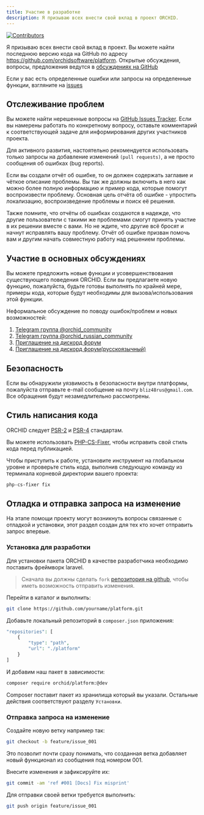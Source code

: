 ```yaml
---
title: Участие в разработке
description: Я призываю всех внести свой вклад в проект ORCHID.
---
```

[![Contributors](https://opencollective.com/orchid/contributors.svg?width=800&button=false)](https://github.com/orchidsoftware/platform)

Я призываю всех внести свой вклад в проект. Вы можете найти последнюю версию кода на GitHub по адресу <https://github.com/orchidsoftware/platform>.
Открытые обсуждения, вопросы, предложения ведутся в [обсуждениях на GitHub](https://github.com/orchidsoftware/platform/discussions)

Если у вас есть определенные ошибки или запросы на определенные функции, взгляните на [issues](https://github.com/orchidsoftware/platform/issues)
## Отслеживание проблем

Вы можете найти нерешенные вопросы на  [GitHub Issues Tracker](https://github.com/orchidsoftware/platform/issues).
 Если вы намерены работать по конкретному вопросу, оставьте комментарий к соответствующей задаче для информирования других участников проекта.
 

Для активного развития, настоятельно рекомендуется использовать только запросы на добавление изменений `(pull requests)`, а не просто сообщения об ошибках (bug reports).

Если вы создали отчёт об ошибке, то он должен содержать заглавие и чёткое описание проблемы. Вы так же должны включить в него как можно более полную информацию и пример кода, которые помогут воспроизвести проблему. Основная цель отчёта об ошибке - упростить локализацию, воспроизведение проблемы и поиск её решения.

Также помните, что отчёты об ошибках создаются в надежде, что другие пользователи с такими же проблемами смогут принять участие в их решении вместе с вами. Но не ждите, что другие всё бросят и начнут исправлять вашу проблему. Отчёт об ошибке призван помочь вам и другим начать совместную работу над решением проблемы.


## Участие в основных обсуждениях

Вы можете предложить новые функции и усовершенствования существующего поведения ORCHID. Если вы предлагаете новую функцию, пожалуйста, будьте готовы выполнять по крайней мере, примеры кода, которые будут необходимы для вызова/использования этой функции.

Неформальное обсуждение по поводу ошибок/проблем и новых возможностей:
 1. [Telegram группа @orchid_community](https://t.me/orchid_community)
 1. [Telegram группа @orchid_russian_community](https://t.me/orchid_russian_community)
  3. [Приглашение на дискорд форум](https://discord.gg/aEVdGMyRt4)
  4. [Приглашение на дискорд форум(русскоязычный)](https://discord.gg/CNYwzWVnjX)

## Безопасность

Если вы обнаружили уязвимость в безопасности внутри платформы, пожалуйста отправьте e-mail сообщение на почту `bliz48rus@gmail.com`.
Все обращения будут незамедлительно рассмотрены.


## Стиль написания кода

ORCHID следует [PSR-2](https://github.com/php-fig/fig-standards/blob/master/accepted/PSR-2-coding-style-guide-meta.md) и [PSR-4](Https://github.com/php-fig/fig-standards/blob/master/accepted/PSR-4-autoloader.md) стандартам.


Вы можете использовать [PHP-CS-Fixer](https://github.com/FriendsOfPHP/PHP-CS-Fixer), чтобы исправить свой стиль кода перед публикацией.

Чтобы приступить к работе, установите инструмент на глобальном уровне и проверьте стиль кода, выполнив следующую команду из терминала корневой директории вашего проекта:
````bash
php-cs-fixer fix
````


## Отладка и отправка запроса на изменение


На этапе помощи проекту могут возникнуть вопросы связанные с отладкой и установки, 
этот раздел создан для тех кто хочет отправить запрос впервые.

### Установка для разработки

Для установки пакета ORCHID в качестве разработчика необходимо поставить фреймворк laravel.


> Сначала вы должны сделать `fork` [репозитория на github](https://github.com/orchidsoftware/platform/fork), чтобы иметь возможность отправить изменения.

Перейти в каталог и выполнить:

```bash
git clone https://github.com/yourname/platform.git
```

Добавьте локальный репозиторий в `composer.json` приложения:

```php
"repositories": [
    {
        "type": "path",
        "url": "./platform"
    }
]
```

И добавим наш пакет в зависимости:

```bash
composer require orchid/platform:@dev
```

Composer поставит пакет из хранилища который вы указали.
Остальные действия соответствуют разделу `Установки`.

### Отправка запроса на изменение

Создайте новую ветку например так:

```bash
git checkout -b feature/issue_001
```

Это позволит почти сразу понимать, что созданная ветка добавляет новый функционал из сообщения под номером 001.


Внесите изменения и зафиксируйте их:

```bash
git commit -am 'ref #001 [Docs] Fix misprint'
```


Для отправки своей ветки требуется выполнить:
```bash
git push origin feature/issue_001
```
